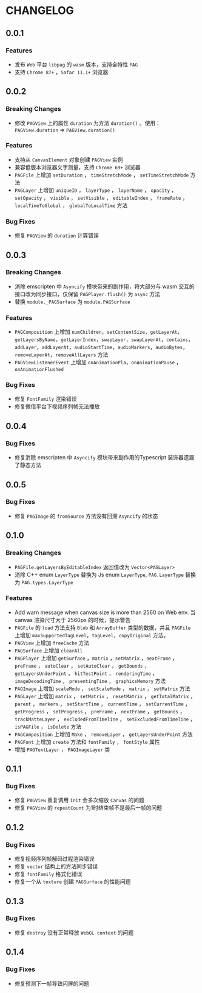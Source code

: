 # CHANGELOG

## 0.0.1

### Features

- 发布 `Web` 平台 `libpag` 的 `wasm` 版本，支持全特性 `PAG`
- 支持 `Chrome 87+` ，`Safar 11.1+` 浏览器

## 0.0.2

### Breaking Changes

- 修改 `PAGView` 上的属性 `duration` 为方法 `duration()` 。使用：`PAGView.duration` ⇒ `PAGView.duration()`

### Features

- 支持从 `CanvasElement` 对象创建 `PAGView` 实例
- 兼容低版本浏览器文字测量，支持 `Chrome 69+` 浏览器
- `PAGFile` 上增加 `setDuration` ， `timeStretchMode` ， `setTimeStretchMode` 方法
- `PAGLayer` 上增加 `uniqueID` ， `layerType` ， `layerName` ， `opacity` ， `setOpacity` ， `visible` ， `setVisible`  ， `editableIndex` ， `frameRate` ， `localTimeToGlobal` ， `globalToLocalTime` 方法

### Bug Fixes

- 修复 `PAGView` 的 `duration` 计算错误

## 0.0.3

### Breaking Changes

- 消除 emscripten 中 `Asyncify` 模块带来的副作用，将大部分与 wasm 交互的接口改为同步接口，仅保留 `PAGPlayer.flush()` 为 `async` 方法
- 替换 `module._PAGSurface`  为 `module.PAGSurface`

### Features

- `PAGComposition` 上增加  `numChildren`，`setContentSize`，`getLayerAt`，`getLayersByName`，`getLayerIndex`，`swapLayer`，`swapLayerAt`，`contains`，`addLayer`，`addLayerAt`，`audioStartTime`，`audioMarkers`，`audioBytes`，`removeLayerAt`，`removeAllLayers` 方法
- `PAGViewListenerEvent` 上增加 `onAnimationPla`，`onAnimationPause` ，`onAnimationFlushed`

### Bug Fixes

- 修复 `FontFamily` 渲染错误
- 修复微信平台下视频序列帧无法播放

## 0.0.4

### Bug Fixes

- 修复消除 emscripten 中 `Asyncify` 模块带来副作用的Typescript 装饰器遗漏了静态方法

## 0.0.5

### Bug Fixes

- 修复 `PAGImage` 的 `fromSource` 方法没有回溯 `Asyncify` 的状态

## 0.1.0

### Breaking Changes

- `PAGFile.getLayersByEditableIndex` 返回值改为 `Vector<PAGLayer>`
- 消除 C++ enum `LayerType` 替换为 Js enum `LayerType`,  `PAG.LayerType` 替换为 `PAG.types.LayerType`

### Features

- Add warn message when canvas size is more than 2560 on Web env. 当 canvas 渲染尺寸大于 2560px 的时候，提示警告
- `PAGFile` 的 `load` 方法支持 `Blob` 和 `ArrayBuffer` 类型的数据，并且 `PAGFile` 上增加 `maxSupportedTagLevel`，`tagLevel`，`copyOriginal` 方法。
- `PAGView` 上增加 `freeCache` 方法
- `PAGSurface` 上增加 `clearAll`
- `PAGPlayer` 上增加 `getSurface` ，`matrix` ，`setMatrix` ，`nextFrame` ， `preFrame` ， `autoClear` ， `setAutoClear` ， `getBounds` ， `getLayersUnderPoint` ， `hitTestPoint` ， `renderingTime` ，`imageDecodingTime` ， `presentingTime` ， `graphicsMemory` 方法
- `PAGImage` 上增加 `scaleMode` ， `setScaleMode` ， `matrix` ， `setMatrix` 方法
- `PAGLayer` 上增加 `matrix` ， `setMatrix` ， `resetMatrix` ， `getTotalMatrix` ， `parent` ， `markers` ， `setStartTime` ， `currentTime` ， `setCurrentTime` ， `getProgress` ， `setProgress` ， `preFrame` ， `nextFrame` ， `getBounds` ， `trackMatteLayer` ， `excludedFromTimeline` ， `setExcludedFromTimeline` ， `isPAGFile` ， `isDelete` 方法
- `PAGComposition` 上增加 `Make` ， `removeLayer` ， `getLayersUnderPoint` 方法
- `PAGFont` 上增加 `create` 方法和 `fontFamily` ， `fontStyle` 属性
- 增加 `PAGTextLayer` ， `PAGImageLayer` 类

## 0.1.1

### Bug Fixes

- 修复 `PAGView` 重复调用 `init` 会多次缩放 `Canvas` 的问题
- 修复 `PAGView` 的 `repeatCount` 为1时结束帧不是最后一帧的问题

## 0.1.2

### Bug Fixes

- 修复视频序列帧解码过程渲染错误
- 修复 `vector` 结构上的方法同步错误
- 修复 `fontFamily` 格式化错误
- 修复一个从 `texture` 创建 `PAGSurface` 的性能问题

## 0.1.3

### Bug Fixes

- 修复 `destroy` 没有正常释放 `WebGL context` 的问题

## 0.1.4

### Bug Fixes

- 修复预测下一帧导致闪屏的问题
